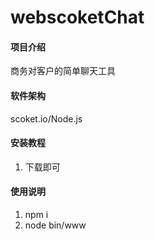 # webscoketChat

#### 项目介绍
商务对客户的简单聊天工具

#### 软件架构
scoket.io/Node.js


#### 安装教程

1. 下载即可

#### 使用说明

1. npm i
2. node bin/www 


